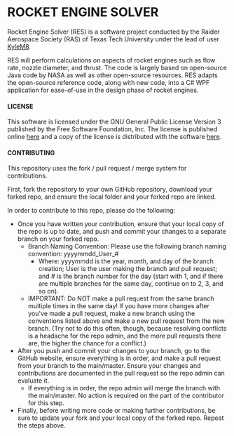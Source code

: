 # ROCKET ENGINE SOLVER

Rocket Engine Solver (RES) is a software project conducted by the Raider Aerospace Society (RAS) of Texas Tech University under the lead of user [KyleM8](https://github.com/KyleM8).

RES will perform  calculations on aspects of rocket engines such as flow rate, nozzle diameter, and thrust. The code is largely based on open-source Java code by NASA as well as other open-source resources. RES adapts the open-source reference code, along with new code, into a C# WPF application for ease-of-use in the design phase of rocket engines.


#### LICENSE

This software is licensed under the GNU General Public License Version 3 published by the Free Software Foundation, Inc.
The license is published online [here](https://opensource.org/licenses/GPL-3.0) and a copy of the license is distributed with the software [here](/LICENSE.md).


#### CONTRIBUTING

This repository uses the fork / pull request / merge system for contributions.

First, fork the repository to your own GitHub repository, download your forked repo, and ensure the local folder and your forked repo are linked.

In order to contribute to this repo, please do the following:
- Once you have written your contribution, ensure that your local copy of the repo is up to date, and push and commit your changes to a separate branch on your forked repo.
    - Branch Naming Convention: Please use the following branch naming convention: yyyymmdd_User_#
        - Where: yyyymmdd is the year, month, and day of the branch creation; User is the user making the branch and pull request; and # is the branch number for the day (start with 1, and if there are multiple branches for the same day, continue on to 2, 3, and so on).
    - IMPORTANT: Do NOT make a pull request from the same branch multiple times in the same day! If you have more changes after you've made a pull request, make a new branch using the conventions listed above and make a new pull request from the new branch. (Try not to do this often, though, because resolving conflicts is a headache for the repo admin, and the more pull requests there are, the higher the chance for a conflict.)
- After you push and commit your changes to your branch, go to the GitHub website, ensure everything is in order, and make a pull request from your branch to the main/master. Ensure your changes and contributions are documented in the pull request so the repo admin can evaluate it.
    - If everything is in order, the repo admin will merge the branch with the main/master. No action is required on the part of the contributor for this step.
- Finally, before writing more code or making further contributions, be sure to update your fork and your local copy of the forked repo. Repeat the steps above.
